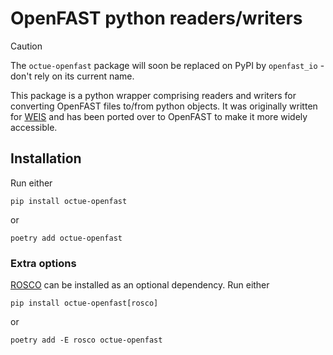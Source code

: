 # OpenFAST python readers/writers

> [!CAUTION]
> The `octue-openfast` package will soon be replaced on PyPI by `openfast_io` - don't rely on its current name.

This package is a python wrapper comprising readers and writers for converting OpenFAST files to/from python objects. It
was originally written for [WEIS](https://github.com/WISDEM/WEIS/tree/77a878d7989b8c1d07d2244135ccd308a193a924/weis/aeroelasticse) and has been ported over to OpenFAST to make it more widely accessible. 

## Installation
Run either
```shell
pip install octue-openfast
```
or
```shell
poetry add octue-openfast
```

### Extra options
[ROSCO](https://github.com/NREL/ROSCO) can be installed as an optional dependency. Run either
```shell
pip install octue-openfast[rosco]
```
or
```shell
poetry add -E rosco octue-openfast
```
